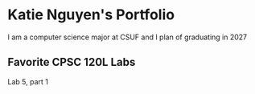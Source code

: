 
# Katie Nguyen's Portfolio

I am a computer science major at CSUF and I plan of graduating in 2027

## Favorite CPSC 120L Labs

Lab 5, part 1
